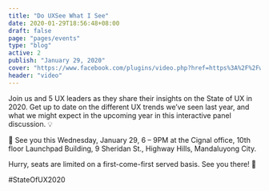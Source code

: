 ```yaml
---
title: "Do UXSee What I See"
date: 2020-01-29T18:56:48+08:00
draft: false
page: "pages/events"
type: "blog"
active: 2
publish: "January 29, 2020"
cover: "https://www.facebook.com/plugins/video.php?href=https%3A%2F%2Fwww.facebook.com%2FUXPhilippines%2Fvideos%2F554095255203202%2F&width=500&show_text=0"
header: "video"
---
```


<p>Join us and 5 UX leaders as they share their insights on the State of UX in 2020. Get up to date on the different UX trends we’ve seen last year, and what we might expect in the upcoming year in this interactive panel discussion. 💡</p>

<p>📍 See you this Wednesday, January 29, 6 – 9PM at the Cignal office, 10th floor Launchpad Building, 9 Sheridan St., Highway Hills, Mandaluyong City.</p>

<p> Hurry, seats are limited on a first-come-first served basis. See you there! 👋</p>

<span class="blue">
	#StateOfUX2020
</span>

